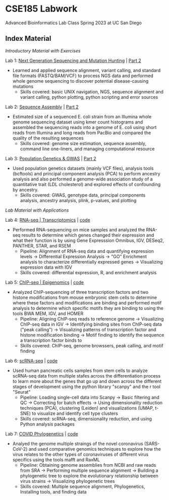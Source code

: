 # CSE185 Labwork
Advanced Bioinformatics Lab Class Spring 2023 at UC San Diego

## Index Material
*Introductory Material with Exercises*  

Lab 1: [Next Generation Sequencing and Mutation Hunting](https://github.com/g1cole/CSE185_Lab/blob/main/Lab%201%20-%20Next%20Generation%20Sequencing%20and%20Mutation%20Hunting/CSE185-LAB1-PART1%20(1).pdf) | [Part 2](https://github.com/g1cole/CSE185_Lab/blob/main/Lab%201%20-%20Next%20Generation%20Sequencing%20and%20Mutation%20Hunting/CSE185-LAB1-PART2.pdf)  
- Learned and applied sequence alignment, variant calling, and standard file formats (FASTQ/BAM/VCF) to process NGS data and performed whole genome sequencing to discover potential disease-causing mutations
  - Skills covered: basic UNIX navigation, NGS, sequence alignment and variant calling, python plotting, python scripting and error sources
  
Lab 2: [Sequence Assembly](https://github.com/g1cole/CSE185_Lab/blob/main/Lab%202%20-%20Sequence%20Assembly/CSE185-LAB2-PART1.pdf) | [Part 2](https://github.com/g1cole/CSE185_Lab/blob/main/Lab%202%20-%20Sequence%20Assembly/CSE185-LAB2-PART2.pdf)
- Estimated size of a sequenced E. coli strain from an Illumina whole genome sequencing dataset using kmer count histograms and assembled the sequencing reads into a genome of E. coli using short reads from Illumina and long reads from PacBio and compared the quality of the resulting sequences
  - Skills covered: genome size estimation, sequence assembly, command line one-liners, and managing computational resource
  
Lab 3: [Population Genetics & GWAS](https://github.com/g1cole/CSE185_Lab/blob/main/Lab%203%20-%20Population%20Genetics%20%26%20GWAS/CSE185-LAB3-PART1.pdf) | [Part 2](https://github.com/g1cole/CSE185_Lab/blob/main/Lab%203%20-%20Population%20Genetics%20%26%20GWAS/CSE185-LAB3-PART2.pdf)
- Used population genetics datasets (mainly VCF files), analysis tools (bcftools) and principal component analysis (PCA) to perform ancestry analysis and also performed a genome-wide association study of a quantitative trait (LDL cholesterol) and explored effects of confounding by ancestry.
  - Skills covered: GWAS, genotype data, principal components analysis, ancestry analysis, plink, p-values, and plotting
  
*Lab Material with Applications*

Lab 4: [RNA-seq | Transcriptomics](https://github.com/g1cole/CSE185_Lab/blob/main/Lab%204%20-%20RNA-seq/CSE185-LAB4-REPORT.pdf) | [code](https://github.com/g1cole/CSE185_Lab/blob/main/Lab%204%20-%20RNA-seq/CSE185-LAB4-README.pdf)  
- Performed RNA-sequencing on mice samples and analyzed the RNA-seq results to determine which genes changed their expression and what their function is by using Gene Expresssion Omnibus, IGV, DESeq2, PANTHER, STAR, and RSEM
  - Pipeline: Alignment of RNA-seq data and quantifying expression levels -> Differential Expression Analysis -> "GO" Enrichment analysis to characterize differentially expressed genes -> Visualizing expression data with IGV
  - Skills covered: differential expression, R, and enrichment analysis

Lab 5: [ChIP-seq | Epigenomics](https://github.com/g1cole/CSE185_Lab/blob/main/Lab%205%20-%20ChIP-seq/CSE185-LAB5-REPORT.pdf) | [code](https://github.com/g1cole/CSE185_Lab/blob/main/Lab%205%20-%20ChIP-seq/CSE185-LAB5-README.pdf)  
- Analyzed ChIP-sequencing of three transcription factors and two histone modifications from mouse embryonic stem cells to determine where these factors and modifications are binding and performed motif analysis to determine which specific motifs they are binding to using the tools BWA MEM, IGV, and HOMER
  - Pipeline: Aligning ChIP-seq reads to reference genome -> Visualizing ChIP-seq data in IGV -> Identifying binding sites from ChIP-seq data ("peak calling") -> Visualizing patterns of transcription factor and histone modification binding -> Motif finding to identify the sequence a transcription factor binds to
  - Skills covered: ChIP-seq, genome browssers, peak calling, and motif finding
  
Lab 6: [scRNA-seq](https://github.com/g1cole/CSE185_Lab/blob/main/Lab%206%20-%20scRNA-seq/CSE185-LAB6-REPORT.pdf) | [code](https://github.com/g1cole/CSE185_Lab/blob/main/Lab%206%20-%20scRNA-seq/CSE185-LAB6-README.pdf)
- Used human pancreatic cells samples from stem cells to analyze scRNA-seq data from multiple stafes across the differentiation process to learn more about the genes that go up and down across the different stages of development using the python library "scanpy" and the r tool "Seurat"
  - Pipeline: Loading single-cell data into Scanpy -> Basic filtering and QC -> Correcting for batch effects -> Using dimensionality reduction techniques (PCA), clustering (Leiden) and visualizations (UMAP, t-SNE) to visualize and identify cell type clusters
  - Skills covered: scRNA-seq, dimensionality reduction, and using Python analysis packages
  
Lab 7: [COVID Phylogenetics](https://github.com/g1cole/CSE185_Lab/blob/main/Lab%207%20-%20COVID%20Phylogenetics/CSE185-LAB7-REPORT.pdf) | [code](https://github.com/g1cole/CSE185_Lab/blob/main/Lab%207%20-%20COVID%20Phylogenetics/CSE185-LAB7-README.pdf)
- Analyed the genome multiple straings of the novel coronavirus (SARS-CoV-2) and used comparative genomics techniques to explore how the virus relates to the other types of coronaviruses of different virus specifics using the tools mafft and RaxML
  - Pipeline: Obtaining genome assemblies from NCBI and raw reads from SRA -> Performing multiple sequence alignment -> Building a phylogenetic tree to explore the evolutionary relationship between virus strains -> Visualizing phylogenetic trees
  - Skills covered: Multiple sequence alignment, Phylogenetics, Installing tools, and finding data
